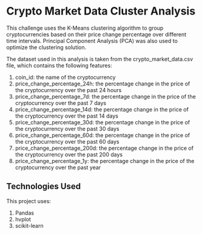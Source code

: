 # Crypto Market Data Cluster Analysis
This challenge uses the K-Means clustering algorithm to group cryptocurrencies based on their price change percentage over different time intervals. Principal Component Analysis (PCA) was also used to optimize the clustering solution.

The dataset used in this analysis is taken from the crypto_market_data.csv file, which contains the following features:

1. coin_id: the name of the cryptocurrency
2. price_change_percentage_24h: the percentage change in the price of the cryptocurrency over the past 24 hours
3. price_change_percentage_7d: the percentage change in the price of the cryptocurrency over the past 7 days
4. price_change_percentage_14d: the percentage change in the price of the cryptocurrency over the past 14 days
5. price_change_percentage_30d: the percentage change in the price of the cryptocurrency over the past 30 days
6. price_change_percentage_60d: the percentage change in the price of the cryptocurrency over the past 60 days
7. price_change_percentage_200d: the percentage change in the price of the cryptocurrency over the past 200 days
8. price_change_percentage_1y: the percentage change in the price of the cryptocurrency over the past year

## Technologies Used
This project uses:
1. Pandas
2. hvplot
3. scikit-learn

